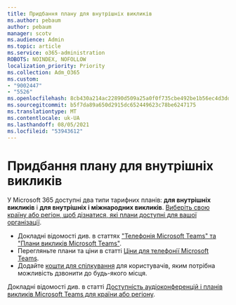 ```yaml
---
title: Придбання плану для внутрішніх викликів
ms.author: pebaum
author: pebaum
manager: scotv
ms.audience: Admin
ms.topic: article
ms.service: o365-administration
ROBOTS: NOINDEX, NOFOLLOW
localization_priority: Priority
ms.collection: Adm_O365
ms.custom:
- "9002447"
- "5526"
ms.openlocfilehash: 8cb430a214ac22890d509a25a0f0f735cbe492be1b56ec4d3ddfbb3f15ff476d
ms.sourcegitcommit: b5f7da89a650d2915dc652449623c78be6247175
ms.translationtype: MT
ms.contentlocale: uk-UA
ms.lasthandoff: 08/05/2021
ms.locfileid: "53943612"
---
```

# <a name="purchase-domestic-calling-plans"></a>Придбання плану для внутрішніх викликів

У Microsoft 365 доступні два типи тарифних планів: **для внутрішніх викликів** і **для внутрішніх і міжнародних викликів**. [Виберіть свою країну або регіон, щоб дізнатися, які плани доступні для вашої організації](https://docs.microsoft.com/MicrosoftTeams/country-and-region-availability-for-audio-conferencing-and-calling-plans/country-and-region-availability-for-audio-conferencing-and-calling-plans#select-your-country-or-region-to-see-whats-available-for-your-organization).

- Докладні відомості див. в статтях ["Телефонія Microsoft Teams" та "Плани викликів Microsoft Teams"](https://docs.microsoft.com/MicrosoftTeams/calling-plan-landing-page).
- Перегляньте плани та ціни в статті [Ціни для телефонії Microsoft Teams](https://www.microsoft.com/microsoft-365/microsoft-teams/voice-calling#Requirements).
- Додайте [кошти для спілкування](https://docs.microsoft.com/MicrosoftTeams/country-and-region-availability-for-audio-conferencing-and-calling-plans/country-and-region-availability-for-audio-conferencing-and-calling-plans#communications-credits) для користувачів, яким потрібна можливість дзвонити до будь-якого місця.

Докладні відомості див. в статті [Доступність аудіоконференцій і планів викликів Microsoft Teams для країни або регіону](https://docs.microsoft.com/MicrosoftTeams/country-and-region-availability-for-audio-conferencing-and-calling-plans/country-and-region-availability-for-audio-conferencing-and-calling-plans). 
